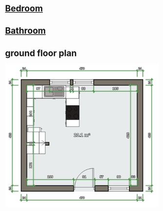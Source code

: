 # [Bedroom](./bedroom/README.md)

# [Bathroom](./bathroom/README.md)

# ground floor plan

![](./ground-floor-new-layout.png)
